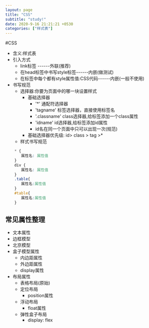 ```yaml
---
layout: page
title: "CSS"
subtitle: "study!"
date: 2020-9-16 21:21:21 +0530
categories: ["样式表"]
---
```


#CSS

 - 含义:样式表
 - 引入方式
    - link标签 ------外联(推荐)
    - 在head标签中书写style标签------内嵌(做测试)
    - 在标签中每个都有style属性值:CSS代码------内嵌(一般不使用)
 - 书写规范
    - 选择器:你要为页面中的哪一块设置样式
        - 基础选择器
            - '*' 通配符选择器
            - 'tagname' 标签选择器，直接使用标签名
            - '.classname' class选择器,给标签添加一个class属性
            - 'idname' id选择器,给标签添加id属性
            - id名在同一个页面中只可以出现一次(规范)
        - 基础选择器优先级: id> class > tag >*
    - 样式书写规范
```css
    * {
       属性名: 属性值
    }
    div {
       属性名: 属性值
    }
    .table{
       属性名:属性值
    }
    #table{
       属性名:属性值
    }

 ``` 
 ## 常见属性整理
 - 文本属性
 - 边框模型
 - 北京模型
 - 盒子模型属性
     - 内边距属性
     - 外边距属性
     - display属性
 - 布局属性
     - 表格布局(原始)
     - 定位布局
         - position属性
     - 浮动布局
         - float属性
     - 弹性盒子布局
         - display: flex



